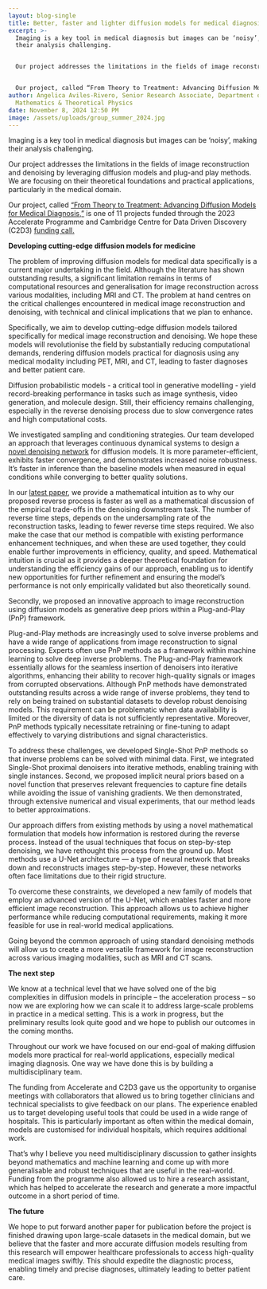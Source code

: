 ```yaml
---
layout: blog-single
title: Better, faster and lighter diffusion models for medical diagnosis
excerpt: >-
  Imaging is a key tool in medical diagnosis but images can be ‘noisy’, making
  their analysis challenging. 


  Our project addresses the limitations in the fields of image reconstruction and denoising by leveraging diffusion models and plug-and play methods. We are focusing on their theoretical foundations and practical applications, particularly in the medical domain. 


  Our project, called “From Theory to Treatment: Advancing Diffusion Models for Medical Diagnosis,” it is one of 11 projects funded through the 2023 Accelerate Programme and Cambridge Centre for Data Driven Discovery (C2D3) funding call. 
author: Angelica Aviles-Rivero, Senior Research Associate, Department of Applied
  Mathematics & Theoretical Physics
date: November 8, 2024 12:50 PM
image: /assets/uploads/group_summer_2024.jpg
---
```

Imaging is a key tool in medical diagnosis but images can be ‘noisy’, making their analysis challenging. 

Our project addresses the limitations in the fields of image reconstruction and denoising by leveraging diffusion models and plug-and play methods. We are focusing on their theoretical foundations and practical applications, particularly in the medical domain. 

Our project, called [“From Theory to Treatment: Advancing Diffusion Models for Medical Diagnosis,”](https://math-ml-x.github.io/Diff4Med/) is one of 11 projects funded through the 2023 Accelerate Programme and Cambridge Centre for Data Driven Discovery (C2D3) [funding call. ](https://acceleratescience.github.io/news/2023-10-26-pursuing-innovative-applications-of-ai-in-research-and-real-world-contexts-%E2%80%93-announcing-our-2023-projects.html)

**Developing cutting-edge diffusion models for medicine**

The problem of improving diffusion models for medical data specifically is a current major undertaking in the field. Although the literature has shown outstanding results, a significant limitation remains in terms of computational resources and generalisation for image reconstruction across various modalities, including MRI and CT. The problem at hand centres on the critical challenges encountered in medical image reconstruction and denoising, with technical and clinical implications that we plan to enhance.


Specifically, we aim to develop cutting-edge diffusion models tailored specifically for medical image reconstruction and denoising. We hope these models will revolutionise the field by substantially reducing computational demands, rendering diffusion models practical for diagnosis using any medical modality including PET, MRI, and CT, leading to faster diagnoses and better patient care.


Diffusion probabilistic models - a critical tool in generative modelling - yield record-breaking performance in tasks such as image synthesis, video generation, and molecule design. Still, their efficiency remains challenging, especially in the reverse denoising process due to slow convergence rates and high computational costs.

We investigated sampling and conditioning strategies. Our team developed an approach that leverages continuous dynamical systems to design a [novel denoising network](https://arxiv.org/pdf/2310.20092v2) for diffusion models. It is more parameter-efficient, exhibits faster convergence, and demonstrates increased noise robustness. It’s faster in inference than the baseline models when measured in equal conditions while converging to better quality solutions.

In our [latest paper](https://openreview.net/pdf?id=Y4YWzBiTEV), we provide a mathematical intuition as to why our proposed reverse process is faster as well as a mathematical discussion of the empirical trade-offs in the denoising downstream task. The number of reverse time steps, depends on the undersampling rate of the reconstruction tasks, leading to fewer reverse time steps required. We also make the case that our method is compatible with existing performance enhancement techniques, and when these are used together, they could enable further improvements in efficiency, quality, and speed. Mathematical intuition is crucial as it provides a deeper theoretical foundation for understanding the efficiency gains of our approach, enabling us to identify new opportunities for further refinement and ensuring the model’s performance is not only empirically validated but also theoretically sound.


Secondly, we proposed an innovative approach to image reconstruction using diffusion models as generative deep priors within a Plug-and-Play (PnP) framework. 

Plug-and-Play methods are increasingly used to solve inverse problems and have a wide range of applications from image reconstruction to signal processing. Experts often use PnP methods as a framework within machine learning to solve deep inverse problems. The Plug-and-Play framework essentially allows for the seamless insertion of denoisers into iterative algorithms, enhancing their ability to recover high-quality signals or images from corrupted observations. Although PnP methods have demonstrated outstanding results across a wide range of inverse problems, they tend to rely on being trained on substantial datasets to develop robust denoising models. This requirement can be problematic when data availability is limited or the diversity of data is not sufficiently representative. Moreover, PnP methods typically necessitate retraining or fine-tuning to adapt effectively to varying distributions and signal characteristics. 

To address these challenges, we developed Single-Shot PnP methods so that inverse problems can be solved with minimal data. First, we integrated Single-Shot proximal denoisers into iterative methods, enabling training with single instances. Second, we proposed implicit neural priors based on a novel function that preserves relevant frequencies to capture fine details while avoiding the issue of vanishing gradients. We then demonstrated, through extensive numerical and visual experiments, that our method leads to better approximations.

Our approach differs from existing methods by using a novel mathematical formulation that models how information is restored during the reverse process. Instead of the usual techniques that focus on step-by-step denoising, we have rethought this process from the ground up. Most methods use a U-Net architecture — a type of neural network that breaks down and reconstructs images step-by-step. However, these networks often face limitations due to their rigid structure.


To overcome these constraints, we developed a new family of models that employ an advanced version of the U-Net, which enables faster and more efficient image reconstruction. This approach allows us to achieve higher performance while reducing computational requirements, making it more feasible for use in real-world medical applications.


Going beyond the common approach of using standard denoising methods will allow us to create a more versatile framework for image reconstruction across various imaging modalities, such as MRI and CT scans.


**The next step**

We know at a technical level that we have solved one of the big complexities in diffusion models in principle – the acceleration process – so now we are exploring how we can scale it to address large-scale problems in practice in a medical setting. This is a work in progress, but the preliminary results look quite good and we hope to publish our outcomes in the coming months.

Throughout our work we have focused on our end-goal of making diffusion models more practical for real-world applications, especially medical imaging diagnosis. One way we have done this is by building a multidisciplinary team. 

The funding from Accelerate and C2D3 gave us the opportunity to organise meetings with collaborators that allowed us to bring together clinicians and technical specialists to give feedback on our plans. The experience enabled us to target developing useful tools that could be used in a wide range of hospitals. This is particularly important as often within the medical domain, models are customised for individual hospitals, which requires additional work.

That’s why I believe you need multidisciplinary discussion to gather insights beyond mathematics and machine learning and come up with more generalisable and robust techniques that are useful in the real-world. Funding from the programme also allowed us to hire a research assistant, which has helped to accelerate the research and generate a more impactful outcome in a short period of time. 



**The future**

We hope to put forward another paper for publication before the project is finished drawing upon large-scale datasets in the medical domain, but we believe that the faster and more accurate diffusion models resulting from this research will empower healthcare professionals to access high-quality medical images swiftly. This should expedite the diagnostic process, enabling timely and precise diagnoses, ultimately leading to better patient care.